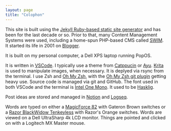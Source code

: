 ```yaml
---
layout: page
title: "Colophon"
---
```


This site is built using the [Jekyll Ruby-based static site generator](https://jekyllrb.com/) and has been for the last decade or so. Prior to that, many Content Management Systems were used, including a home-spun PHP-based CMS called [SWIM](/2017/12/26/swim-stock-take-part-2/). It started its life in 2001 on [Blogger](https://www.blogger.com/).

It is built on my personal computer, a Dell XPS laptop running PopOS.

It is written in [VSCode](https://code.visualstudio.com/). I typically use a theme from [Catppucin](https://github.com/catppuccin/catppuccin) or [Ayu](https://github.com/ayu-theme/vscode-ayu). [Krita](https://krita.org/en/) is used to manipulate images, when necessary. It is deplyed via rsync from the terminal. I use Zsh and [Oh My Zsh](https://ohmyz.sh/), with the [Oh My Zsh git plugin](https://github.com/ohmyzsh/ohmyzsh/tree/master/plugins/git) getting heavy use. Source code is managed via git and GitHub. The font used in both VSCode and the terminal is [Intel One Mono](https://github.com/intel/intel-one-mono). It used to be [Hasklig](https://github.com/i-tu/Hasklig).

Post ideas are stored and managed in [Notion](https://www.notion.so/) and [Logseq](https://logseq.com/ "Logseq: A privacy-first, open-source knowledge base").

Words are typed on either a [MagicForce 82](https://drop.com/buy/magicforce-82-key-mechanical-keyboard) with Gateron Brown switches or a [Razor BlackWidow Tenkeyless](https://www.razer.com/gaming-keyboards/razer-blackwidow-v3-tenkeyless) with Razor's Orange switches. Words are viewed on a Dell UltraSharp 4k LCD monitor. Things are pointed and clicked on with a Logitech MX Master mouse.
